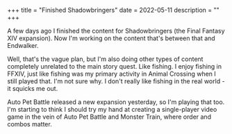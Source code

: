 +++
title = "Finished Shadowbringers"
date = 2022-05-11
description = ""
+++

A few days ago I finished the content for Shadowbringers (the Final Fantasy XIV expansion). Now I'm working on the content that's between that and Endwalker.

Well, that's the vague plan, but I'm also doing other types of content completely unrelated to the main story quest. Like fishing. I enjoy fishing in FFXIV, just like fishing was my primary activity in Animal Crossing when I still played that. I'm not sure why. I don't really like fishing in the real world - it squicks me out.

Auto Pet Battle released a new expansion yesterday, so I'm playing that too. I'm starting to think I should try my hand at creating a single-player video game in the vein of Auto Pet Battle and Monster Train, where order and combos matter.
